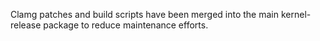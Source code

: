 Clamg patches and build scripts have been merged into the main
kernel-release package to reduce maintenance efforts.
